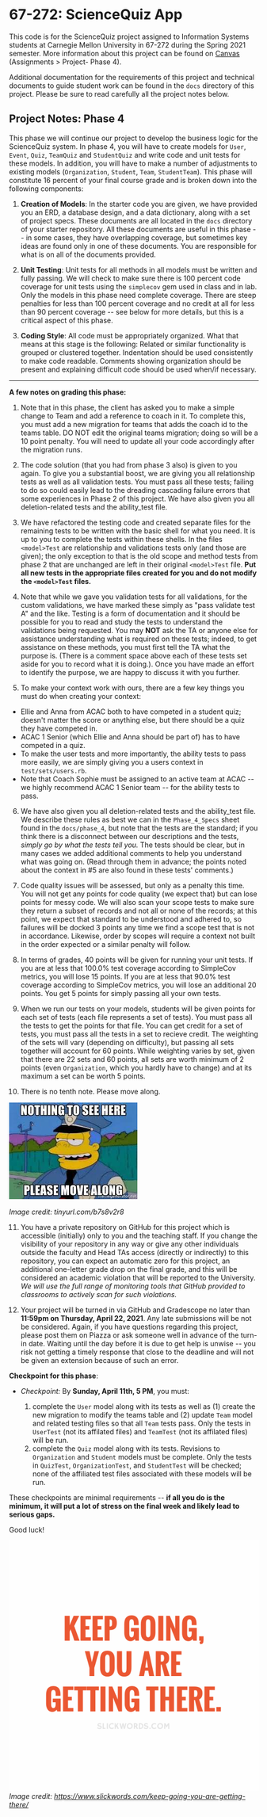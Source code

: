67-272: ScienceQuiz App
===

This code is for the ScienceQuiz project assigned to Information Systems students at Carnegie Mellon University in 67-272 during the Spring 2021 semester.  More information about this project can be found on [Canvas](https://canvas.cmu.edu/courses/20549/assignments/360007) (Assignments > Project- Phase 4).

Additional documentation for the requirements of this project and technical documents to guide student work can be found in the `docs` directory of this project.  Please be sure to read carefully all the project notes below. 

Project Notes: Phase 4
---
This phase we will continue our project to develop the business logic for the ScienceQuiz system. In phase 4, you will have to create models for `User`, `Event`, `Quiz`, `TeamQuiz` and
`StudentQuiz` and write code and unit tests for these models. In addition, you will have to make a number of adjustments to existing models (`Organization`, `Student`, `Team`, `StudentTeam`). This phase will constitute 16 percent of your final course grade and is broken down into the following components:

1. **Creation of Models**: In the starter code you are given, we have provided you an ERD, a database design, and a data dictionary, along with a set of project specs. These documents are all located in the `docs` directory of your starter repository.  All these documents are useful in this phase -- in some cases, they have overlapping coverage, but sometimes key ideas are found only in one of these documents.  You are responsible for what is on all of the documents provided. 

2. **Unit Testing**: Unit tests for all methods in all models must be written and fully passing. We will check to make sure there is 100 percent code coverage for unit tests using the `simplecov` gem used in class and in lab. Only the models in this phase need complete coverage. There are steep penalties for less than 100 percent coverage and no credit at all for less than 90 percent coverage -- see below for more details, but this is a critical aspect of this phase. 

3. **Coding Style**: All code must be appropriately organized. What that means at this stage is the following: Related or similar functionality is grouped or clustered together. Indentation should be used consistently to make code readable. Comments showing organization should be present and explaining difficult code should be used when/if necessary.

<hr>

**A few notes on grading this phase:**

1. Note that in this phase, the client has asked you to make a simple change to Team and add a reference to coach in it.  To complete this, you must add a new migration for teams that adds the coach id to the teams table.  DO NOT edit the original teams migration; doing so will be a 10 point penalty.  You will need to update all your code accordingly after the migration runs.

2.	The code solution (that you had from phase 3 also) is given to you again.  To give you a substantial boost, we are giving you all relationship tests as well as all validation tests.  You must pass all these tests; failing to do so could easily lead to the dreading cascading failure errors that some experiences in Phase 2 of this project.  We have also given you all deletion-related tests and the ability_test file.

3. We have refactored the testing code and created separate files for the remaining tests to be written with the basic shell for what you need.  It is up to you to complete the tests within these shells.  In the files `<model>Test` are relationship and validations tests only (and those are given); the only exception to that is the old scope and method tests from phase 2 that are unchanged are left in their original `<model>Test` file.  **Put all new tests in the appropriate files created for you and do not modify the `<model>Test` files.**

4. Note that while we gave you validation tests for all validations, for the custom validations, we have marked these simply as "pass validate test A" and the like.  Testing is a form of documentation and it should be possible for you to read and study the tests to understand the validations being requested.  You may **NOT** ask the TA or anyone else for assistance understanding what is required on these tests; indeed, to get assistance on these methods, you must first tell the TA what the purpose is. (There is a comment space above each of these tests set aside for you to record what it is doing.). Once you have made an effort to identify the purpose, we are happy to discuss it with you further.

5. To make your context work with ours, there are a few key things you must do when creating your context:

  - Ellie and Anna from ACAC both to have competed in a student quiz; doesn't matter the score or anything else, but there should be a quiz they have competed in.
  - ACAC 1 Senior (which Ellie and Anna should be part of) has to have competed in a quiz.
  - To make the user tests and more importantly, the ability tests to pass more easily, we are simply giving you a users context in `test/sets/users.rb`.
  - Note that Coach Sophie must be assigned to an active team at ACAC -- we highly recommend ACAC 1 Senior team -- for the ability tests to pass.

6. We have also given you all deletion-related tests and the ability_test file.  We describe these rules as best we can in the `Phase_4_Specs` sheet found in the `docs/phase_4`, but note that the tests are the standard; if you think there is a disconnect between our descriptions and the tests, _simply go by what the tests tell you._  The tests should be clear, but in many cases we added additional comments to help you understand what was going on. (Read through them in advance; the points noted about the context in #5 are also found in these tests' comments.)

7. Code quality issues will be assessed, but only as a penalty this time.  You will not get any points for code quality (we expect that) but can lose points for messy code.  We will also scan your scope tests to make sure they return a subset of records and not all or none of the records; at this point, we expect that standard to be understood and adhered to, so failures will be docked 3 points any time we find a scope test that is not in accordance.  Likewise, order by scopes will require a context not built in the order expected or a similar penalty will follow.

8. In terms of grades, 40 points will be given for running your unit tests.  If you are at less that 100.0% test coverage according to SimpleCov metrics, you will lose 15 points.  If you are at less that 90.0% test coverage according to SimpleCov metrics, you will lose an additional 20 points.  You get 5 points for simply passing all your own tests.

9. When we run our tests on your models, students will be given points for each set of tests (each file represents a set of tests).  You must pass all the tests to get the points for that file.  You can get credit for a set of tests, you must pass all the tests in a set to recieve credit.  The weighting of the sets will vary (depending on difficulty), but passing all sets together will account for 60 points.  While weighting varies by set, given that there are 22 sets and 60 points, all sets are worth minimum of 2 points (even `Organization`, which you hardly have to change) and at its maximum a set can be worth 5 points.

10. There is no tenth note.  Please move along. 
   
   ![](move_along.jpeg)
   
   _Image credit: tinyurl.com/b7s8v2r8_

11. You have a private repository on GitHub for this project which is accessible (initially) only to you and the teaching staff.  If you change the visibility of your repository in any way or give any other individuals outside the faculty and Head TAs access (directly or indirectly) to this repository, you can expect an automatic zero for this project, an additional one-letter grade drop on the final grade, and this will be considered an academic violation that will be reported to the University.  _We will use the full range of monitoring tools that GitHub provided to classrooms to actively scan for such violations._

12. Your project will be turned in via GitHub and Gradescope no later than **11:59pm on Thursday, April 22, 2021**. Any late submissions will be not be considered. Again, if you have questions regarding this project, please post them on Piazza or ask someone well in advance of the turn-in date. Waiting until the day before it is due to get help is unwise -- you risk not getting a timely response that close to the deadline and will not be given an extension because of such an error.

**Checkpoint for this phase**:

- _Checkpoint:_  By **Sunday, April 11th, 5 PM**, you must:

	1. complete the `User` model along with its tests as well as (1) create the new migration to modify the teams table and (2) update `Team` model and related testing files so that all `Team` tests pass. Only the tests in `UserTest` (not its affilated files) and `TeamTest` (not its affilated files) will be run. 
	2. complete the `Quiz` model along with its tests. Revisions to `Organization` and `Student` models must be complete.  Only the tests in `QuizTest`, `OrganizationTest`, and `StudentTest` will be checked; none of the affiliated test files associated with these models will be run.


These checkpoints are minimal requirements -- **if all you do is the minimum, it will put a lot of stress on the final week and likely lead to serious gaps.**

Good luck!

![](image.png)
_Image credit: https://www.slickwords.com/keep-going-you-are-getting-there/_


